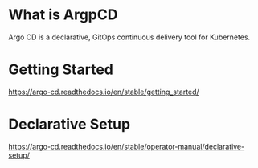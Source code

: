 # What is ArgpCD
Argo CD is a declarative, GitOps continuous delivery tool for Kubernetes.

# Getting Started
https://argo-cd.readthedocs.io/en/stable/getting_started/

# Declarative Setup
https://argo-cd.readthedocs.io/en/stable/operator-manual/declarative-setup/
